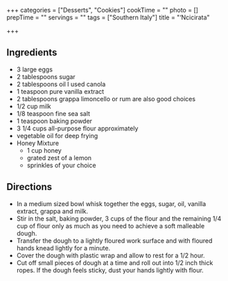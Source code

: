 +++
categories = ["Desserts", "Cookies"]
cookTime = ""
photo = []
prepTime = ""
servings = ""
tags = ["Southern Italy"]
title = "‘Ncicirata"

+++
## Ingredients

* 3 large eggs
* 2 tablespoons sugar
* 2 tablespoons oil I used canola
* 1 teaspoon pure vanilla extract
* 2 tablespoons grappa limoncello or rum are also good choices
* 1/2 cup milk
* 1/8 teaspoon fine sea salt
* 1 teaspoon baking powder
* 3 1/4 cups all-purpose flour approximately
* vegetable oil for deep frying
* Honey Mixture
  * 1 cup honey
  * grated zest of a lemon
  * sprinkles of your choice

## Directions

* In a medium sized bowl whisk together the eggs, sugar, oil, vanilla extract, grappa and milk.
* Stir in the salt, baking powder, 3 cups of the flour and the remaining 1/4 cup of flour only as much as you need to achieve a soft malleable dough.
* Transfer the dough to a lightly floured work surface and with floured hands knead lightly for a minute.
* Cover the dough with plastic wrap and allow to rest for a 1/2 hour.
* Cut off small pieces of dough at a time and roll out into 1/2 inch thick ropes. If the dough feels sticky, dust your hands lightly with flour.
